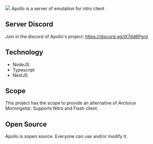 <img src="https://i.imgur.com/4aP9kFW.jpeg"/>
Apollo is a server of emulation for nitro client

## Server Discord
Join in the discord of Apollo's project: https://discord.gg/jX7dd6Pgrd

## Technology
- NodeJS
- Typescript
- NestJS

## Scope
This project has the scope to provide an alternative of *Arcturus Morningstar*.
Supports Nitro and Flash client.

## Open Source
Apollo is sopen source. Everyone can use and/or modify it.